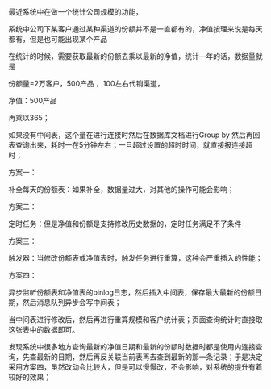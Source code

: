 最近系统中在做一个统计公司规模的功能，

系统中公司下某客户通过某种渠道的份额并不是一直都有的，净值按理来说是每天都有，但是也可能出现某个产品

在统计的时候，需要获取最新的份额去乘以最新的净值，统计一年的话，数据量就是

份额量=2万客户，500产品 ，100左右代销渠道，

净值：500产品

再乘以365；

如果没有中间表，这个量在进行连接时然后在数据库文档进行Group by 然后再回表查询出来，耗时一在5分钟左右；一旦超过设置的超时时间，就直接报连接超时；

方案一：

补全每天的份额表：如果补全，数据量过大，对其他的操作可能会影响；

方案二：

定时任务：但是净值和份额是支持修改历史数据的，定时任务满足不了条件

方案三：

触发器：当修改份额表或净值表时，触发任务进行重算，这种会严重插入的性能；

方案四：

异步监听份额表和净值表的binlog日志，然后插入中间表，保存最大最新的份额日期，然后消息队列异步会写中间表；

当中间表进行修改后，然后再进行重算规模和客户统计表；页面查询统计时直接取这张表中的数据即可。

发现系统中很多地方查询最新的净值日期和最新的份额时数据时都是使用内连接查询，先查最新的日期，然后再反关联当前表再去查到最新的那一条记录；于是决定采用方案四，虽然改动会比较大，但是可以慢慢改，不会影响，对系统的提升有着较好的效果；

